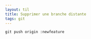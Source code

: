 ```yaml
---
layout: til
title: Supprimer une branche distante
tags: git
---
```


```
git push origin :newfeature
```


